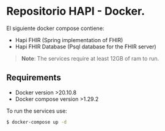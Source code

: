 # Repositorio HAPI - Docker.

El siguiente docker compose contiene:
 - Hapi FHIR (Spring implementation of FHIR)
 - Hapi FHIR Database (Psql database for the FHIR server)


> **Note**:
> The services require at least 12GB of ram to run.

## Requirements

- Docker version >20.10.8 
- Docker compose version >1.29.2


To run the services use: 

```bash
$ docker-compose up -d
```

